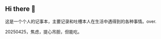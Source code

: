 ## Hi there 👋

<!--
**w2107402207/w2107402207** is a ✨ _special_ ✨ repository because its `README.md` (this file) appears on your GitHub profile.

Here are some ideas to get you started:

- 🔭 I’m currently working on ...
- 🌱 I’m currently learning ...
- 👯 I’m looking to collaborate on ...
- 🤔 I’m looking for help with ...
- 💬 Ask me about ...
- 📫 How to reach me: ...
- 😄 Pronouns: ...
- ⚡ Fun fact: ...
-->
这是一个个人的记事本，主要记录和吐槽本人在生活中遇得到的各种事情。over.

20250425，焦虑，提心吊胆，但能吃。
